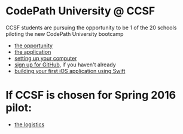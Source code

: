# CodePath University @ CCSF
CCSF students are pursuing the opportunity to be 1 of the 20 schools piloting the new CodePath University bootcamp

 - [the opportunity](./opportunity.md)
 - [the application](./application.md)
 - [setting up your computer](./setup.md)
 - [sign up for GitHub](https://github.com/), if you haven't already
 - [building your first iOS application using Swift](./first.md)
 
# If CCSF is chosen for Spring 2016 pilot:

 - [the logistics](./logistics.md)
